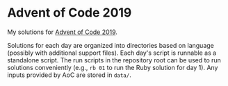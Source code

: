 # Advent of Code 2019

My solutions for [Advent of Code 2019](https://adventofcode.com/2019/about).

Solutions for each day are organized into directories based on language (possibly with additional support files).
Each day's script is runnable as a standalone script.
The run scripts in the repository root can be used to run solutions conveniently (e.g., `rb 01` to run the Ruby solution for day 1).
Any inputs provided by AoC are stored in `data/`.
